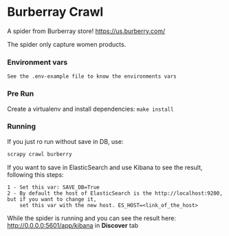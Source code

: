 # Burberray Crawl

A spider from Burberray store! https://us.burberry.com/

The spider only capture women products.

### Environment vars

````.env
See the .env-example file to know the environments vars
````

### Pre Run

Create a virtualenv and install dependencies: ```make install``` 

### Running

If you just ro run without save in DB, use:

````python
scrapy crawl burberry
````
If you want to save in ElasticSearch and use Kibana to see the result, following this steps: 

````.env
1 - Set this var: SAVE_DB=True
2 - By default the host of ElasticSearch is the http://localhost:9200, but if you want to change it, 
    set this var with the new host. ES_HOST=<link_of_the_host>
````

While the spider is running and you can see the result here: http://0.0.0.0:5601/app/kibana in **Discover** tab